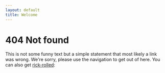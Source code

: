 ```yaml
---
layout: default
title: Welcome
---
```

# 404 Not found

This is not some funny text but a simple statement that most likely a
link was wrong. We're sorry, please use the navigation to get out of
here. You can also get [rick-rolled](http://bitly.com/4kb77v):